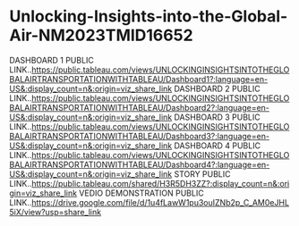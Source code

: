# Unlocking-Insights-into-the-Global-Air-NM2023TMID16652

DASHBOARD 1 PUBLIC LINK..https://public.tableau.com/views/UNLOCKINGINSIGHTSINTOTHEGLOBALAIRTRANSPORTATIONWITHTABLEAU/Dashboard1?:language=en-US&:display_count=n&:origin=viz_share_link
DASHBOARD 2 PUBLIC LINK..https://public.tableau.com/views/UNLOCKINGINSIGHTSINTOTHEGLOBALAIRTRANSPORTATIONWITHTABLEAU/Dashboard2?:language=en-US&:display_count=n&:origin=viz_share_link
DASHBOARD 3 PUBLIC LINK..https://public.tableau.com/views/UNLOCKINGINSIGHTSINTOTHEGLOBALAIRTRANSPORTATIONWITHTABLEAU/Dashboard3?:language=en-US&:display_count=n&:origin=viz_share_link
DASHBOARD 4 PUBLIC LINK..https://public.tableau.com/views/UNLOCKINGINSIGHTSINTOTHEGLOBALAIRTRANSPORTATIONWITHTABLEAU/Dashboard4?:language=en-US&:display_count=n&:origin=viz_share_link
STORY PUBLIC LINK..https://public.tableau.com/shared/H3R5DH3ZZ?:display_count=n&:origin=viz_share_link
VEDIO DEMONSTRATION PUBLIC LINK..https://drive.google.com/file/d/1u4fLawW1pu3ouIZNb2p_C_AM0eJHL5iX/view?usp=share_link
